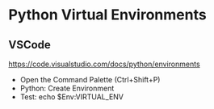 # Python Virtual Environments

## VSCode
https://code.visualstudio.com/docs/python/environments

- Open the Command Palette (Ctrl+Shift+P)
- Python: Create Environment
- Test: echo $Env:VIRTUAL_ENV
